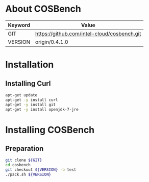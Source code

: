 # About COSBench

Keyword | Value
----    | ----
GIT     | https://github.com/intel-cloud/cosbench.git
VERSION | origin/0.4.1.0

# Installation

## Installing Curl

~~~bash
apt-get update
apt-get -y install curl
apt-get -y install git
apt-get -y install openjdk-7-jre
~~~

# Installing COSBench

## Preparation

~~~bash
git clone ${GIT}
cd cosbench
git checkout ${VERSION} -b test
./pack.sh ${VERSION}
~~~


